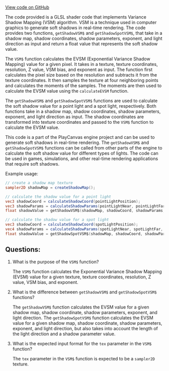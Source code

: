 [View code on GitHub](https://github.com/playcanvas/engine/src/scene/shader-lib/chunks/lit/frag/shadowEVSMn.js)

The code provided is a GLSL shader code that implements Variance Shadow Mapping (VSM) algorithm. VSM is a technique used in computer graphics to generate soft shadows in real-time rendering. The code provides two functions, `getShadowVSM$` and `getShadowSpotVSM$`, that take in a shadow map, shadow coordinates, shadow parameters, exponent, and light direction as input and return a float value that represents the soft shadow value.

The `VSM$` function calculates the EVSM (Exponential Variance Shadow Mapping) value for a given pixel. It takes in a texture, texture coordinates, resolution, Z value, VSM bias, and exponent as input. The function first calculates the pixel size based on the resolution and subtracts it from the texture coordinates. It then samples the texture at four neighboring points and calculates the moments of the samples. The moments are then used to calculate the EVSM value using the `calculateEVSM` function.

The `getShadowVSM$` and `getShadowSpotVSM$` functions are used to calculate the soft shadow value for a point light and a spot light, respectively. Both functions take in a shadow map, shadow coordinates, shadow parameters, exponent, and light direction as input. The shadow coordinates are transformed into texture coordinates and passed to the `VSM$` function to calculate the EVSM value.

This code is a part of the PlayCanvas engine project and can be used to generate soft shadows in real-time rendering. The `getShadowVSM$` and `getShadowSpotVSM$` functions can be called from other parts of the engine to calculate the soft shadow value for different types of lights. The code can be used in games, simulations, and other real-time rendering applications that require soft shadows. 

Example usage:

```glsl
// create a shadow map texture
sampler2D shadowMap = createShadowMap();

// calculate the shadow value for a point light
vec3 shadowCoord = calculateShadowCoord(pointLightPosition);
vec3 shadowParams = calculateShadowParams(pointLightNear, pointLightFar);
float shadowValue = getShadowVSM$(shadowMap, shadowCoord, shadowParams, 32.0, pointLightDirection);

// calculate the shadow value for a spot light
vec3 shadowCoord = calculateShadowCoord(spotLightPosition);
vec4 shadowParams = calculateShadowParams(spotLightNear, spotLightFar, spotLightAngle);
float shadowValue = getShadowSpotVSM$(shadowMap, shadowCoord, shadowParams, 32.0, spotLightDirection);
```
## Questions: 
 1. What is the purpose of the `VSM$` function?
    
    The `VSM$` function calculates the Exponential Variance Shadow Mapping (EVSM) value for a given texture, texture coordinates, resolution, Z value, VSM bias, and exponent.

2. What is the difference between `getShadowVSM$` and `getShadowSpotVSM$` functions?
    
    The `getShadowVSM$` function calculates the EVSM value for a given shadow map, shadow coordinate, shadow parameters, exponent, and light direction. The `getShadowSpotVSM$` function calculates the EVSM value for a given shadow map, shadow coordinate, shadow parameters, exponent, and light direction, but also takes into account the length of the light direction and a shadow parameter value.

3. What is the expected input format for the `tex` parameter in the `VSM$` function?
    
    The `tex` parameter in the `VSM$` function is expected to be a `sampler2D` texture.